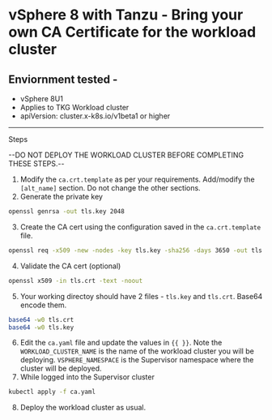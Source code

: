 # vSphere 8 with Tanzu - Bring your own CA Certificate for the workload cluster

## Enviornment tested - 
- vSphere 8U1 
- Applies to TKG Workload cluster
- apiVersion: cluster.x-k8s.io/v1beta1 or higher

---
Steps 

--DO NOT DEPLOY THE WORKLOAD CLUSTER BEFORE COMPLETING THESE STEPS.--

1. Modify the `ca.crt.template` as per your requirements. Add/modify the `[alt_name]` section. Do not change the other sections.
2. Generate the private key 
```bash
openssl genrsa -out tls.key 2048
```
3. Create the CA cert using the configuration saved in the `ca.crt.template` file.
```bash
openssl req -x509 -new -nodes -key tls.key -sha256 -days 3650 -out tls.crt -config ca.crt.template
```
4. Validate the CA cert (optional)
```bash
openssl x509 -in tls.crt -text -noout
```
5. Your working directoy should have 2 files  - `tls.key` and `tls.crt`. Base64 encode them.
```bash
base64 -w0 tls.crt
base64 -w0 tls.key
```
6. Edit the `ca.yaml` file and update the values in `{{ }}`. Note the `WORKLOAD_CLUSTER_NAME` is the name of the workload cluster you will be deploying. `VSPHERE_NAMESPACE` is the Supervisor namespace where the cluster will be deployed. 
7. While logged into the Supervisor cluster
```bash
kubectl apply -f ca.yaml
```
8. Deploy the workload cluster as usual. 